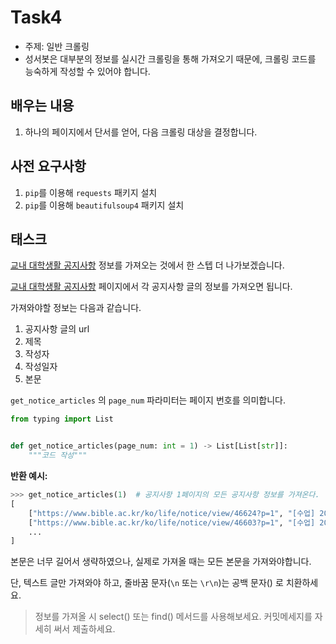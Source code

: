 # Task4

- 주제: 일반 크롤링
- 성서봇은 대부분의 정보를 실시간 크롤링을 통해 가져오기 때문에, 크롤링 코드를 능숙하게 작성할 수 있어야 합니다.

## 배우는 내용

1. 하나의 페이지에서 단서를 얻어, 다음 크롤링 대상을 결정합니다.

## 사전 요구사항

1. `pip`를 이용해 `requests` 패키지 설치
2. `pip`를 이용해 `beautifulsoup4` 패키지 설치

## 태스크

[교내 대학생활 공지사항](https://www.bible.ac.kr/ko/life/notice) 정보를 가져오는 것에서 한 스텝 더 나가보겠습니다.

[교내 대학생활 공지사항](https://www.bible.ac.kr/ko/life/notice) 페이지에서 각 공지사항 글의 정보를 가져오면 됩니다.

가져와야할 정보는 다음과 같습니다.

1. 공지사항 글의 url
2. 제목
3. 작성자
4. 작성일자
5. 본문

`get_notice_articles` 의 `page_num` 파라미터는 페이지 번호를 의미합니다.![]()

```python
from typing import List


def get_notice_articles(page_num: int = 1) -> List[List[str]]:
    """코드 작성"""
```

**반환 예시:**

```python
>>> get_notice_articles(1)  # 공지사항 1페이지의 모든 공지사항 정보를 가져온다.
[
    ["https://www.bible.ac.kr/ko/life/notice/view/46624?p=1", "[수업] 2020-2학기 코로나19 대비 학사운영 방안", "유미나", "2020-07-24 19:18:46", "코로나19 대비 2020-2학기 학사운영과 관련하여 교무위원회(7/22) 의결사항을 다음과 같이 알려드립니다. 1. 수업운영 원칙..."],
    ["https://www.bible.ac.kr/ko/life/notice/view/46603?p=1", "[수업] 2020-2학기 수강신청 안내 (수정 7/24)", "유다운", "2020-07-17 11:56:35", "2020-2학기 수강신청을 아래와 같이 안내드립니다. 아래 내용을 꼭! 숙지하신 후 수강신청을 진행하시기 바랍니다...."],
    ...
]
```

본문은 너무 길어서 생략하였으나, 실제로 가져올 때는 모든 본문을 가져와야합니다.

단, 텍스트 글만 가져와야 하고, 줄바꿈 문자(`\n` 또는 `\r\n`)는 공백 문자() 로 치환하세요.

> 정보를 가져올 시 select() 또는 find() 메서드를 사용해보세요.
> 커밋메세지를 자세히 써서 제출하세요.
